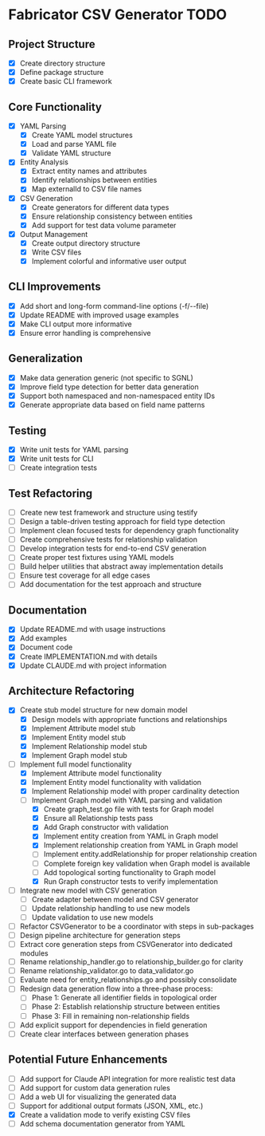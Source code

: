 # Fabricator CSV Generator TODO

## Project Structure
- [x] Create directory structure
- [x] Define package structure
- [x] Create basic CLI framework

## Core Functionality
- [x] YAML Parsing
  - [x] Create YAML model structures
  - [x] Load and parse YAML file
  - [x] Validate YAML structure

- [x] Entity Analysis
  - [x] Extract entity names and attributes 
  - [x] Identify relationships between entities
  - [x] Map externalId to CSV file names

- [x] CSV Generation
  - [x] Create generators for different data types
  - [x] Ensure relationship consistency between entities
  - [x] Add support for test data volume parameter

- [x] Output Management
  - [x] Create output directory structure
  - [x] Write CSV files
  - [x] Implement colorful and informative user output

## CLI Improvements
- [x] Add short and long-form command-line options (-f/--file)
- [x] Update README with improved usage examples
- [x] Make CLI output more informative
- [x] Ensure error handling is comprehensive

## Generalization
- [x] Make data generation generic (not specific to SGNL)
- [x] Improve field type detection for better data generation
- [x] Support both namespaced and non-namespaced entity IDs
- [x] Generate appropriate data based on field name patterns

## Testing
- [x] Write unit tests for YAML parsing
- [x] Write unit tests for CLI
- [ ] Create integration tests

## Test Refactoring
- [ ] Create new test framework and structure using testify
- [ ] Design a table-driven testing approach for field type detection
- [ ] Implement clean focused tests for dependency graph functionality
- [ ] Create comprehensive tests for relationship validation
- [ ] Develop integration tests for end-to-end CSV generation
- [ ] Create proper test fixtures using YAML models
- [ ] Build helper utilities that abstract away implementation details
- [ ] Ensure test coverage for all edge cases
- [ ] Add documentation for the test approach and structure

## Documentation
- [x] Update README.md with usage instructions
- [x] Add examples
- [x] Document code
- [x] Create IMPLEMENTATION.md with details
- [x] Update CLAUDE.md with project information

## Architecture Refactoring
- [x] Create stub model structure for new domain model
  - [x] Design models with appropriate functions and relationships
  - [x] Implement Attribute model stub
  - [x] Implement Entity model stub
  - [x] Implement Relationship model stub
  - [x] Implement Graph model stub 
- [ ] Implement full model functionality
  - [x] Implement Attribute model functionality
  - [x] Implement Entity model functionality with validation
  - [x] Implement Relationship model with proper cardinality detection
  - [ ] Implement Graph model with YAML parsing and validation
    - [x] Create graph_test.go file with tests for Graph model
    - [x] Ensure all Relationship tests pass
    - [x] Add Graph constructor with validation
    - [x] Implement entity creation from YAML in Graph model
    - [x] Implement relationship creation from YAML in Graph model
    - [ ] Implement entity.addRelationship for proper relationship creation
    - [ ] Complete foreign key validation when Graph model is available
    - [ ] Add topological sorting functionality to Graph model
    - [x] Run Graph constructor tests to verify implementation
- [ ] Integrate new model with CSV generation
  - [ ] Create adapter between model and CSV generator
  - [ ] Update relationship handling to use new models
  - [ ] Update validation to use new models
- [ ] Refactor CSVGenerator to be a coordinator with steps in sub-packages
- [ ] Design pipeline architecture for generation steps
- [ ] Extract core generation steps from CSVGenerator into dedicated modules
- [ ] Rename relationship_handler.go to relationship_builder.go for clarity
- [ ] Rename relationship_validator.go to data_validator.go
- [ ] Evaluate need for entity_relationships.go and possibly consolidate
- [ ] Redesign data generation flow into a three-phase process:
  - [ ] Phase 1: Generate all identifier fields in topological order
  - [ ] Phase 2: Establish relationship structure between entities
  - [ ] Phase 3: Fill in remaining non-relationship fields
- [ ] Add explicit support for dependencies in field generation
- [ ] Create clear interfaces between generation phases

## Potential Future Enhancements
- [ ] Add support for Claude API integration for more realistic test data
- [ ] Add support for custom data generation rules
- [ ] Add a web UI for visualizing the generated data
- [ ] Support for additional output formats (JSON, XML, etc.)
- [x] Create a validation mode to verify existing CSV files
- [ ] Add schema documentation generator from YAML